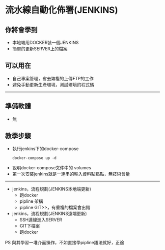 # 流水線自動化佈署(JENKINS) #

## 你將會學到 ##
- 本地端用DOCKER裝一個JENKINS
- 簡單的更新SERVER上的檔案


## 可以用在 ##
- 自己專案管理，省去繁複的上傳FTP的工作
- 避免手動更新生產環境，測試環境的程式碼
---

## 準備軟體 ##
- 無

## 教學步驟 ##
- 執行jenkins下的docker-compose
    ```
    docker-compose up -d
    ```
- 說明docker-compose文件中的 volumes 
- 第一次安裝jenkins就是一連串的輸入資料點點點，無技術含量
-----
- jenkins，流程規劃(JENKINS本地端更新)
    - 跑docker
    - pipline 架構
    - pipline GIT>>，有重複的檔案會出錯
- jenkins，流程規劃(JENKINS遠端更新)
    - SSH連線進入SERVER
    - GIT下檔案
    - 跑docker

PS 與其學習一堆介面操作，不如直接學pipline語法就好，正途    









